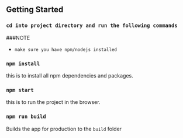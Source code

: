 ## Getting Started

### `cd into project directory and run the following commands`

###NOTE 
- `make sure you have npm/nodejs installed`

### `npm install`
this is to install all npm dependencies and packages.

### `npm start`
this is to run the project in the browser. 

### `npm run build`

Builds the app for production to the `build` folder
